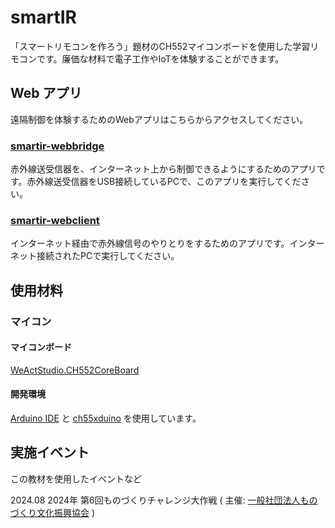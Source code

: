 # smartIR

「スマートリモコンを作ろう」題材のCH552マイコンボードを使用した学習リモコンです。廉価な材料で電子工作やIoTを体験することができます。

## Web アプリ

遠隔制御を体験するためのWebアプリはこちらからアクセスしてください。

### [smartir-webbridge](https://iceetrdi.github.io/smartir-webbridge/)

赤外線送受信器を、インターネット上から制御できるようにするためのアプリです。赤外線送受信器をUSB接続しているPCで、このアプリを実行してください。

### [smartir-webclient](https://iceetrdi.github.io/smartir-webclient/)

インターネット経由で赤外線信号のやりとりをするためのアプリです。インターネット接続されたPCで実行してください。

## 使用材料

### マイコン

#### マイコンボード

[WeActStudio.CH552CoreBoard](https://github.com/WeActStudio/WeActStudio.CH552CoreBoard)

#### 開発環境

[Arduino IDE](https://www.arduino.cc/en/software) と [ch55xduino](https://github.com/DeqingSun/ch55xduino) を使用しています。

## 実施イベント

この教材を使用したイベントなど

2024.08 2024年 第6回ものづくりチャレンジ大作戦 ( 主催: [一般社団法人ものづくり文化振興協会](https://sites.google.com/view/monodukuri-bunka/) )
